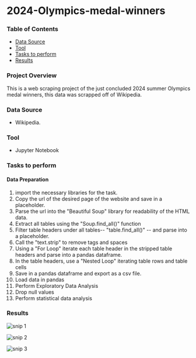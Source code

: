 # 2024-Olympics-medal-winners

### Table of Contents
- [Data Source](#data-source)
- [Tool](#tool)
- [Tasks to perform](#tasks-to-perform)
- [Results](#results)


### Project Overview
This is a web scraping project of the just concluded 2024 summer Olympics medal winners, this data was scrapped off of Wikipedia. 

### Data Source
- Wikipedia.

### Tool
- Jupyter Notebook

### Tasks to perform
#### Data Preparation
1. import the necessary libraries for the task.
2. Copy the url of the desired page of the website and save in a placeholder. 
3. Parse the url into the "Beautiful Soup" library for readability of the HTML data.
4. Extract all tables using the "Soup.find_all()" function
5. Filter table headers under all tables-- "table.find_all()" -- and parse into a placeholder.
6. Call the "text.strip" to remove tags and spaces
7. Using a "For Loop" iterate each table header in the stripped table headers and parse into a pandas dataframe.
8. In the table headers, use a "Nested Loop" iterating table rows and table cells
9. Save in a pandas dataframe and export as a csv file.
10. Load data in pandas
11. Perform Exploratory Data Analysis
12. Drop null values
13. Perform statistical data analysis


### Results

![snip 1](https://github.com/user-attachments/assets/915e852a-9bec-46f6-8e25-9e25a2a8b8f5)

![snip 2](https://github.com/user-attachments/assets/57626974-8ffc-4798-be82-1a231732553e)

![snip 3](https://github.com/user-attachments/assets/072cb01d-a046-4616-b7a7-2dbe7ab41315)











